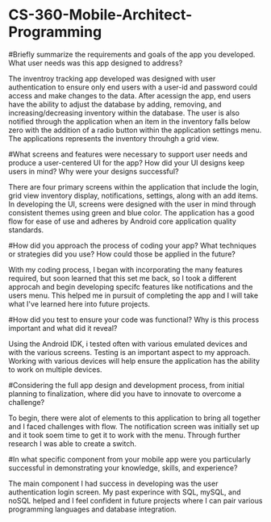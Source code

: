 # CS-360-Mobile-Architect-Programming
#Briefly summarize the requirements and goals of the app you developed. What user needs was this app designed to address?

The inventroy tracking app developed was designed with user authentication to ensure only end users with a user-id and password could access and make changes to the data. After acessign the app, end users have the ability to adjust the database by adding, removing, and increasing/decreasing inventory within the database. The user is also notified through the application when an item in the inventory falls below zero with the addition of a radio button within the application settings menu. The applications represents the inventory throuhgh a grid view.

#What screens and features were necessary to support user needs and produce a user-centered UI for the app? How did your UI designs keep users in mind? Why were your designs successful?

There are four primary screens within the application that include the login, grid view inventory display, notifications, settings, along with an add items. In developing the UI, screens were designed with the user in mind through consistent themes using green and blue color. The application has a good flow for ease of use and adheres by Android core application quality standards. 


#How did you approach the process of coding your app? What techniques or strategies did you use? How could those be applied in the future?

With my coding process, I began with incorporating the many features required, but soon learned that this set me back, so I took a different approcah and begin developing specifc features like notifications and the users menu. This helped me in pursuit of completing the app and I will take what I've learned here into future projects.

#How did you test to ensure your code was functional? Why is this process important and what did it reveal?

Using the Android IDK, i tested often with various emulated devices and with the various screens. Testing is an important aspect to my approach. Working with various devices will help ensure the application has the ability to work on multiple devices.

#Considering the full app design and development process, from initial planning to finalization, where did you have to innovate to overcome a challenge?

To begin, there were alot of elements to this application to bring all together and I faced challenges with flow. The notification screen was initially set up and it took soem time to get it to work with the menu. Through further research I was able to create a switch. 


#In what specific component from your mobile app were you particularly successful in demonstrating your knowledge, skills, and experience?

The main component I had success in developing was the user authentication login screen. My past experince with SQL, mySQL, and noSQL helped and I feel confident in future projects where I can pair various programming languages and database integration. 

